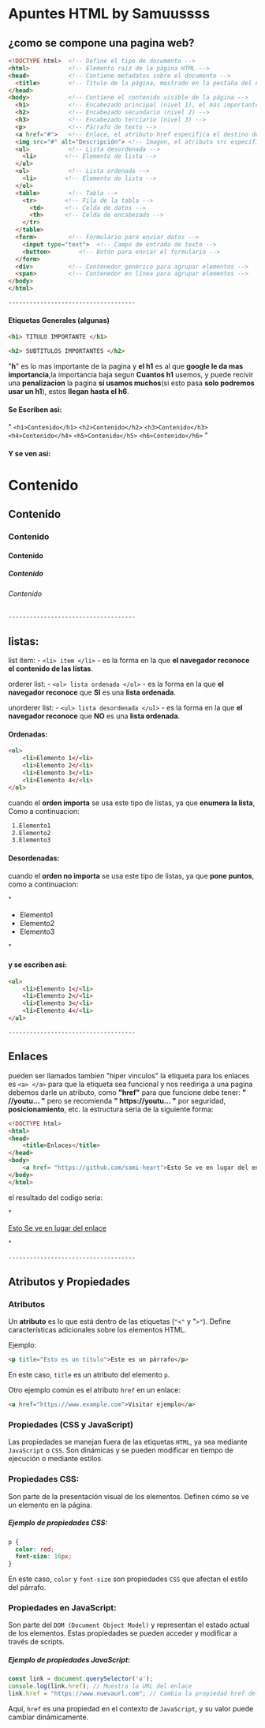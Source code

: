 # Apuntes HTML by Samuussss

## ¿como se compone una pagina web?

```html
<!DOCTYPE html>  <!-- Define el tipo de documento -->
<html>           <!-- Elemento raíz de la página HTML -->
<head>           <!-- Contiene metadatos sobre el documento -->
  <title>        <!-- Título de la página, mostrado en la pestaña del navegador -->
</head>
<body>           <!-- Contiene el contenido visible de la página -->
  <h1>           <!-- Encabezado principal (nivel 1), el más importante -->
  <h2>           <!-- Encabezado secundario (nivel 2) -->
  <h3>           <!-- Encabezado terciario (nivel 3) -->
  <p>            <!-- Párrafo de texto -->
  <a href="#">   <!-- Enlace, el atributo href especifica el destino del enlace -->
  <img src="#" alt="Descripción"> <!-- Imagen, el atributo src especifica la fuente y alt proporciona una descripción alternativa -->
  <ul>           <!-- Lista desordenada -->
    <li>        <!-- Elemento de lista -->
  </ul>
  <ol>           <!-- Lista ordenada -->
    <li>        <!-- Elemento de lista -->
  </ol>
  <table>        <!-- Tabla -->
    <tr>        <!-- Fila de la tabla -->
      <td>      <!-- Celda de datos -->
      <th>      <!-- Celda de encabezado -->
    </tr>
  </table>
  <form>         <!-- Formulario para enviar datos -->
    <input type="text">  <!-- Campo de entrada de texto -->
    <button>        <!-- Botón para enviar el formulario -->
  </form>
  <div>          <!-- Contenedor genérico para agrupar elementos -->
  <span>         <!-- Contenedor en línea para agrupar elementos -->
</body>
</html>
```

`------------------------------------`

#### Etiquetas Generales (algunas)

```html
<h1> TITULO IMPORTANTE </h1>

<h2> SUBTITULOS IMPORTANTES </h2>
```

"**h**" es lo mas importante de la pagina y **el h1** es al que **google le da mas importancia**,la importancia baja segun **Cuantos h1** usemos, y puede recivir una **penalizacion** la pagina **si usamos muchos**(si esto pasa **solo podremos usar un h1**), estos **llegan hasta el h6**. 

#### Se Escriben asi:
"
`<h1>Contenido</h1>`
`<h2>Contenido</h2>`
`<h3>Contenido</h3>`
`<h4>Contenido</h4>`
`<h5>Contenido</h5>`
`<h6>Contenido</h6>`
"

#### Y se ven asi:

<h1>Contenido</h1>
<h2>Contenido</h2>
<h3>Contenido</h3>
<h4>Contenido</h4>
<h5>Contenido</h5>
<h6>Contenido</h6>

`------------------------------------`

## listas:

list item: - `<li> item </li>` - es la forma en la que **el navegador reconoce el contenido de las listas**.

orderer list: - `<ol> lista ordenada </ol>` - es la forma en la que **el navegador reconoce** que **SI** es una **lista ordenada**.

unorderer list: - `<ul> lista desordenada </ul>` - es la forma en la que **el navegador reconoce** que **NO** es una **lista ordenada**.

#### Ordenadas:

```html
<ol>
    <li>Elemento 1</<li>
    <li>Elemento 2</<li>
    <li>Elemento 3</<li>
    <li>Elemento 4</<li>
</ol>
```

cuando el **orden importa** se usa este tipo de listas, ya que **enumera la lista**, Como a continuacion:

```html
 1.Elemento1
 2.Elemento2
 3.Elemento3
```

#### Desordenadas:

cuando el **orden no importa** se usa este tipo de listas, ya que **pone puntos**, como a continuacion:

"
 * Elemento1
 * Elemento2
 * Elemento3

"
#### y se escriben asi:

```html
<ul>
    <li>Elemento 1</<li>
    <li>Elemento 2</<li>
    <li>Elemento 3</<li>
    <li>Elemento 4</<li>
</ul>
```

`------------------------------------`
## Enlaces

pueden ser llamados tambien "hiper vinculos" la etiqueta para los enlaces es `<a> </a>` para que la etiqueta sea funcional y nos reediriga a una pagina debemos darle un atributo, como **"href"** para que funcione debe tener:
 **" //youtu... "** pero se recomienda **" https://youtu... "** por seguridad, **posicionamiento**, etc.
 la estructura seria de la siguiente forma:
```html
<!DOCTYPE html>
<html>
<head>
    <title>Enlaces</title>
</head>
<body>
    <a href= "https://github.com/sami-heart">Esto Se ve en lugar del enlace</a>
</body>
</html>
```
el resultado del codigo seria:

"<!DOCTYPE html>
<html>
<head>
    <title>Enlaces</title>
</head>
<body>
    <a href= "https://github.com/samuussss">Esto Se ve en lugar del enlace</a>
</body>
</html>

"

`------------------------------------`
## Atributos y Propiedades
### Atributos
Un **atributo** es lo que está dentro de las etiquetas (`"<"` y "`>"`). Define características adicionales sobre los elementos HTML.

Ejemplo:
```html
<p title="Esto es un título">Este es un párrafo</p>
```

En este caso, `title` es un atributo del elemento `p`.

Otro ejemplo común es el atributo `href` en un enlace:

```html
<a href="https://www.example.com">Visitar ejemplo</a>
```

### Propiedades (CSS y JavaScript)
Las propiedades se manejan fuera de las etiquetas `HTML`, ya sea mediante `JavaScript` o `CSS`. Son dinámicas y se pueden modificar en tiempo de ejecución o mediante estilos.

### Propiedades CSS:
Son parte de la presentación visual de los elementos. Definen cómo se ve un elemento en la página.

##### Ejemplo de propiedades CSS:

```css
p {
  color: red;
  font-size: 16px;
}
```

En este caso, `color` y `font-size` son propiedades `CSS` que afectan el estilo del párrafo.

### Propiedades en JavaScript:
Son parte del `DOM (Document Object Model)` y representan el estado actual de los elementos. Estas propiedades se pueden acceder y modificar a través de scripts.

##### Ejemplo de propiedades JavaScript:

```js
const link = document.querySelector('a');
console.log(link.href); // Muestra la URL del enlace
link.href = "https://www.nuevaurl.com"; // Cambia la propiedad href del enlace
```

Aquí, `href` es una propiedad en el contexto de `JavaScript`, y su valor puede cambiar dinámicamente.

